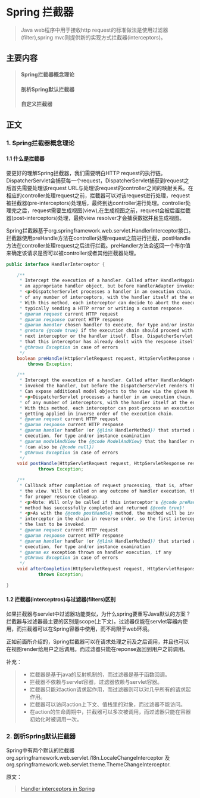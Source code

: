 # Spring 拦截器 #
> Java web程序中用于接收http request的标准做法是使用过滤器(filter),spring mvc则提供新的实现方式拦截器(interceptors)。

## 主要内容 ##
> #### Spring拦截器概念理论 ####
> #### 剖析Spring默认拦截器 ####
> #### 自定义拦截器 ####

## 正文 ##
### 1. Spring拦截器概念理论 ###

#### 1.1 什么是拦截器 ####

要更好的理解Spring拦截器，我们需要明白HTTP request的执行链。DispatcherServlet会捕获每一个request，DispatcherServlet捕获到request之后首先需要处理该request URL与处理该request的controller之间的映射关系。在相应的controller处理request之前，拦截器可以对该request进行处理，request被拦截器(pre-interceptors)处理后，最终到达controller进行处理。controller处理完之后，request需要生成视图(view),在生成视图之前，request会被后置拦截器(post-interceptors)处理，最终view resolver才会捕获数据并且生成视图。

Spring拦截器基于org.springframework.web.servlet.HandlerInterceptor接口。拦截器使用preHandle方法在controller处理request之前进行拦截，postHandle方法在controller处理request之后进行拦截。preHandler方法会返回一个布尔值来确定该请求是否可以被controller或者其他拦截器处理。
````java
public interface HandlerInterceptor {

	/**
	 * Intercept the execution of a handler. Called after HandlerMapping determined
	 * an appropriate handler object, but before HandlerAdapter invokes the handler.
	 * <p>DispatcherServlet processes a handler in an execution chain, consisting
	 * of any number of interceptors, with the handler itself at the end.
	 * With this method, each interceptor can decide to abort the execution chain,
	 * typically sending a HTTP error or writing a custom response.
	 * @param request current HTTP request
	 * @param response current HTTP response
	 * @param handler chosen handler to execute, for type and/or instance evaluation
	 * @return {@code true} if the execution chain should proceed with the
	 * next interceptor or the handler itself. Else, DispatcherServlet assumes
	 * that this interceptor has already dealt with the response itself.
	 * @throws Exception in case of errors
	 */
	boolean preHandle(HttpServletRequest request, HttpServletResponse response, Object handler)
	    throws Exception;

	/**
	 * Intercept the execution of a handler. Called after HandlerAdapter actually
	 * invoked the handler, but before the DispatcherServlet renders the view.
	 * Can expose additional model objects to the view via the given ModelAndView.
	 * <p>DispatcherServlet processes a handler in an execution chain, consisting
	 * of any number of interceptors, with the handler itself at the end.
	 * With this method, each interceptor can post-process an execution,
	 * getting applied in inverse order of the execution chain.
	 * @param request current HTTP request
	 * @param response current HTTP response
	 * @param handler handler (or {@link HandlerMethod}) that started async
	 * execution, for type and/or instance examination
	 * @param modelAndView the {@code ModelAndView} that the handler returned
	 * (can also be {@code null})
	 * @throws Exception in case of errors
	 */
	void postHandle(HttpServletRequest request, HttpServletResponse response, Object handler, ModelAndView modelAndView)
			throws Exception;

	/**
	 * Callback after completion of request processing, that is, after rendering
	 * the view. Will be called on any outcome of handler execution, thus allows
	 * for proper resource cleanup.
	 * <p>Note: Will only be called if this interceptor's {@code preHandle}
	 * method has successfully completed and returned {@code true}!
	 * <p>As with the {@code postHandle} method, the method will be invoked on each
	 * interceptor in the chain in reverse order, so the first interceptor will be
	 * the last to be invoked.
	 * @param request current HTTP request
	 * @param response current HTTP response
	 * @param handler handler (or {@link HandlerMethod}) that started async
	 * execution, for type and/or instance examination
	 * @param ex exception thrown on handler execution, if any
	 * @throws Exception in case of errors
	 */
	void afterCompletion(HttpServletRequest request, HttpServletResponse response, Object handler, Exception ex)
			throws Exception;

}
````


#### 1.2 拦截器(interceptros)与过滤器(filters)区别 ####

如果拦截器与servlet中过滤器功能类似，为什么spring要重写Java默认的方案？拦截器与过滤器最主要的区别是scope(上下文)。过滤器仅能在servlet容器内使用，而拦截器可以在Spring容器中使用，而不局限于web环境。

正如前面所介绍的，Spring拦截器可以在请求处理之前及之后调用，并且也可以在视图render给用户之后调用。而过滤器只能在reponse返回到用户之前调用。

补充：
>+ 拦截器是基于java的反射机制的，而过滤器是基于函数回调。
>+ 拦截器不依赖与servlet容器，过滤器依赖与servlet容器。
>+ 拦截器只能对action请求起作用，而过滤器则可以对几乎所有的请求起作用。
>+ 拦截器可以访问action上下文、值栈里的对象，而过滤器不能访问。
>+ 在action的生命周期中，拦截器可以多次被调用，而过滤器只能在容器初始化时被调用一次。

### 2. 剖析Spring默认拦截器 ###
Spring中有两个默认的拦截器org.springframework.web.servlet.i18n.LocaleChangeInterceptor 及org.springframework.web.servlet.theme.ThemeChangeInterceptor.   



原文：
> [Handler interceptors in Spring][1]

[1]:http://www.waitingforcode.com/spring-framework/handler-interceptors-in-spring/read

